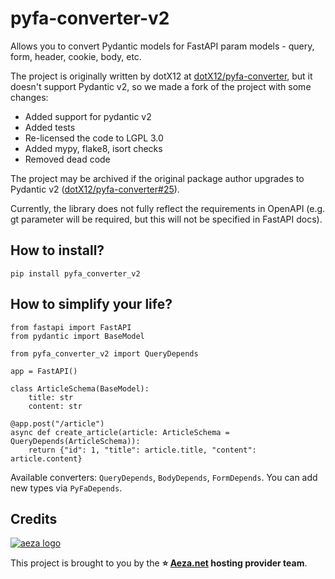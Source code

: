 # pyfa-converter-v2

Allows you to convert Pydantic models for FastAPI param models - query, form, header, cookie, body, etc.

The project is originally written by dotX12 at [dotX12/pyfa-converter](https://github.com/dotX12/pyfa-converter),
but it doesn't support Pydantic v2, so we made a fork of the project with some changes:

- Added support for pydantic v2
- Added tests
- Re-licensed the code to LGPL 3.0
- Added mypy, flake8, isort checks
- Removed dead code

The project may be archived if the original package author upgrades to Pydantic v2
([dotX12/pyfa-converter#25](https://github.com/dotX12/pyfa-converter/issues/25)).

Currently, the library does not fully reflect the requirements in OpenAPI (e.g. gt parameter will be required, but this will not be specified in FastAPI docs).

## How to install?

`pip install pyfa_converter_v2`

## How to simplify your life?

```python3
from fastapi import FastAPI
from pydantic import BaseModel

from pyfa_converter_v2 import QueryDepends

app = FastAPI()

class ArticleSchema(BaseModel):
    title: str
    content: str

@app.post("/article")
async def create_article(article: ArticleSchema = QueryDepends(ArticleSchema)):
    return {"id": 1, "title": article.title, "content": article.content}
```

Available converters: `QueryDepends`, `BodyDepends`, `FormDepends`. You can add new types via `PyFaDepends`.

## Credits

[![aeza logo](https://w3s.link/ipfs/bafybeibdusnw63pr4a6otvtl6eqrydw7vi7l2r6q5p4woyltthmiipj77u/logo.png)](https://aeza.net/?utm_source=github&utm_medium=banner&utm_campaign=open-source&utm_id=pyfa-converter-v2)

This project is brought to you by the **⭐ [Aeza.net](https://aeza.net/?utm_source=github&utm_medium=hyperlink&utm_campaign=open-source&utm_id=pyfa-converter-v2) hosting provider team**.
